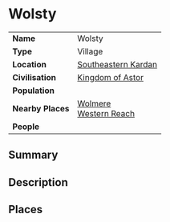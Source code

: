 # Wolsty

|||
| --- | --- |
| **Name** | Wolsty | place.4
| **Type** | Village |
| **Location** | [Southeastern Kardan](../../regions/southeastern-kardan.md) |
| **Civilisation** | [Kingdom of Astor](../../../civilisations/kingdom-of-astor/kingdom-of-astor.md) |
| **Population** | |
| **Nearby Places** | [Wolmere](../../topography/rivers-lakes/wolmere.md)<br>[Western Reach](../../roads/western-reach.md) |
| **People** | |

## Summary

## Description

## Places
